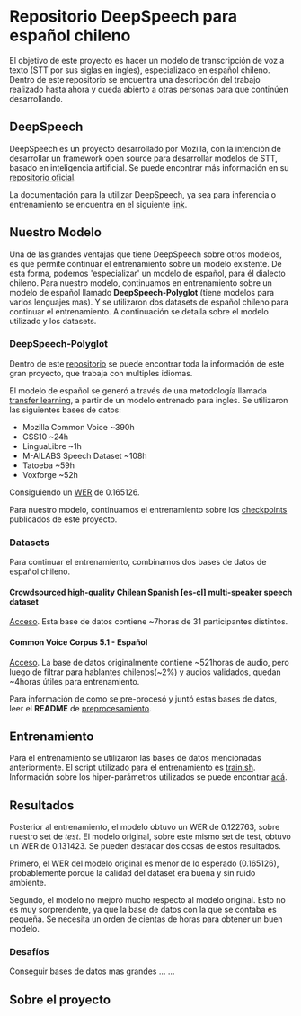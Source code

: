# Repositorio DeepSpeech para español chileno

El objetivo de este proyecto es hacer un modelo de transcripción de voz a texto (STT por sus siglas en ingles), especializado en español chileno. Dentro de este repositorio se encuentra una descripción del trabajo realizado hasta ahora y queda abierto a otras personas para que continúen desarrollando.

## DeepSpeech

DeepSpeech es un proyecto desarrollado por Mozilla, con la intención de desarrollar un framework open source para desarrollar modelos de STT, basado en inteligencia artificial. Se puede encontrar más información en su [repositorio oficial](https://github.com/mozilla/DeepSpeech).

La documentación para la utilizar DeepSpeech, ya sea para inferencia o entrenamiento se encuentra en el siguiente [link](https://deepspeech.readthedocs.io/).

## Nuestro Modelo

Una de las grandes ventajas que tiene DeepSpeech sobre otros modelos, es que permite continuar el entrenamiento sobre un modelo existente. De esta forma, podemos 'especializar' un modelo de español, para él dialecto chileno. Para nuestro modelo, continuamos en entrenamiento sobre un modelo de español llamado **DeepSpeech-Polyglot** (tiene modelos para varios lenguajes mas). Y se utilizaron dos datasets de español chileno para continuar el entrenamiento. A continuación se detalla sobre el modelo utilizado y los datasets.

### DeepSpeech-Polyglot

Dentro de este [repositorio](https://gitlab.com/Jaco-Assistant/deepspeech-polyglot) se puede encontrar toda la información de este gran proyecto, que trabaja con multiples idiomas.

El modelo de español se generó a través de una metodología llamada [transfer learning](https://deepspeech.readthedocs.io/en/latest/TRAINING.html#transfer-learning-new-alphabet), a partir de un modelo entrenado para ingles. Se utilizaron las siguientes bases de datos:

- Mozilla Common Voice ~390h
- CSS10 ~24h
- LinguaLibre ~1h
- M-AILABS Speech Dataset ~108h
- Tatoeba ~59h
- Voxforge ~52h

Consiguiendo un [WER](https://es.wikipedia.org/wiki/Word_Error_Rate) de 0.165126. 

Para nuestro modelo, continuamos el entrenamiento sobre los [checkpoints](https://drive.google.com/drive/folders/1-3UgQBtzEf8QcH2qc8TJHkUqCBp5BBmO) publicados de este proyecto.

### Datasets

Para continuar el entrenamiento, combinamos dos bases de datos de español chileno.

#### Crowdsourced high-quality Chilean Spanish [es-cl] multi-speaker speech dataset
[Acceso](https://research.google/tools/datasets/chilean-spanish-tts/). Esta base de datos contiene ~7horas de 31 participantes distintos.

#### Common Voice Corpus 5.1 - Español
[Acceso](https://commonvoice.mozilla.org/es/datasets). La base de datos originalmente contiene ~521horas de audio, pero luego de filtrar para hablantes chilenos(~2%) y audios validados, quedan ~4horas útiles para entrenamiento.

Para información de como se pre-procesó y juntó estas bases de datos, leer el **README** de [preprocesamiento](https://github.com/diegoaguayo/es_cl_deepspeech/tree/master/preprocesamiento).
## Entrenamiento
Para el entrenamiento se utilizaron las bases de datos mencionadas anteriormente. El script utilizado para el entrenamiento es [train.sh](). Información sobre los hiper-parámetros utilizados se puede encontrar [acá](https://deepspeech.readthedocs.io/en/latest/Flags.html#training-flags).

## Resultados

Posterior al entrenamiento, el modelo obtuvo un WER de 0.122763, sobre nuestro set de *test*. El modelo original, sobre este mismo set de test, obtuvo un WER de 0.131423. Se pueden destacar dos cosas de estos resultados. 

Primero, el WER del modelo original es menor de lo esperado (0.165126), probablemente porque la calidad del dataset era buena y sin ruido ambiente.

Segundo, el modelo no mejoró mucho respecto al modelo original. Esto no es muy sorprendente, ya que la base de datos con la que se contaba es pequeña. Se necesita un orden de cientas de horas para obtener un buen modelo.


### Desafíos

Conseguir bases de datos mas grandes ... ...

## Sobre el proyecto